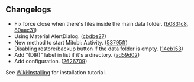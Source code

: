 ## Changelogs
- Fix force close when there's files inside the main data folder. ([b0831c8](https://github.com/HaruByte/Mitobi/commit/b0831c8), [80aac31](https://github.com/HaruByte/Mitobi/commit/80aac31))
- Using Material AlertDialog. ([cbdbe27](https://github.com/HaruByte/Mitobi/commit/cbdbe27))
- New method to start Mitobi: Activity. ([53795ff](https://github.com/HaruByte/Mitobi/commit/53795ff))
- Disabling restore/backup button if the data folder is empty. ([14eb153](https://github.com/HaruByte/Mitobi/commit/14eb153))
- Add "(DIR)" label in list if it's a directory. ([ad59d02](https://github.com/HaruByte/Mitobi/commit/ad59d02))
- Add configuration. ([2626709](https://github.com/HaruByte/Mitobi/commit/2626709))


See [Wiki:Installing](https://github.com/HaruByte/Mitobi/wiki/Installing) for installation tutorial.